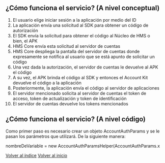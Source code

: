 
## ¿Cómo funciona el servicio? (A nivel conceptual)

1. El usuario elige iniciar sesión a la aplicación por medio del ID
2. La aplicación envía una solicitud al SDK para obtener un código de autorización
3. El SDK envía la solicitud para obtener el código al Núcleo de HMS o bien, el APK
4. HMS Core envía esta solicitud al servidor de cuentas
5. HMS Core despliega la pantalla del servidor de cuentas donde expresamente se notifica al usuario que se está apunto de solicitar un código
6. Una vez dada la autorización, el servidor de cuentas le devuelve al APK el código
7. A su vez, el APK brinda el código al SDK y entonces el Account Kit devuelve el código a la aplicación
8. Posteriormente, la aplicación envía el código al servidor de aplicaciones
9. El servidor mencionado solicita al servidor de cuentas el token de acceso, token de actualización y token de identificación
10. El servidor de cuentas devuelve los tokens mencionados

## ¿Cómo funciona el servicio? (A nivel código)

Como primer paso es necesario crear un objeto AccountAuthParams y se le pasan los parámetros que utilizará. De la siguiente manera:

nombreDeVariable = new AccountAuthParamsHelper(AccountAuthParams.x

[Volver al índice](../Acerca%20De%20HMS.md)
[Volver al inicio](../../Bitácora%20de%20Proyecto.md)
